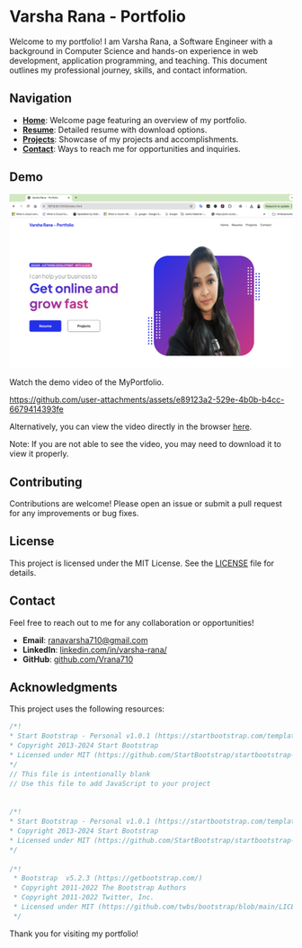 # Varsha Rana - Portfolio

Welcome to my portfolio! I am Varsha Rana, a Software Engineer with a background in Computer Science and hands-on experience in web development, application programming, and teaching. This document outlines my professional journey, skills, and contact information.


## Navigation

- **[Home](index.html)**: Welcome page featuring an overview of my portfolio.
- **[Resume](resume.html)**: Detailed resume with download options.
- **[Projects](projects.html)**: Showcase of my projects and accomplishments.
- **[Contact](contact.html)**: Ways to reach me for opportunities and inquiries.

## Demo

![My Portfolio](assets/home.png)

Watch the demo video of the MyPortfolio.

https://github.com/user-attachments/assets/e89123a2-529e-4b0b-b4cc-6679414393fe

Alternatively, you can view the video directly in the browser [here](https://github.com/user-attachments/assets/e89123a2-529e-4b0b-b4cc-6679414393fe).

Note: If you are not able to see the video, you may need to download it to view it properly.


## Contributing

Contributions are welcome! Please open an issue or submit a pull request for any improvements or bug fixes.

## License

This project is licensed under the MIT License. See the [LICENSE](LICENSE) file for details.

## Contact

Feel free to reach out to me for any collaboration or opportunities!

- **Email**: [ranavarsha710@gmail.com](mailto:ranavarsha710@gmail.com)
- **LinkedIn**: [linkedin.com/in/varsha-rana/](https://www.linkedin.com/in/varsha-rana/)
- **GitHub**: [github.com/Vrana710](https://github.com/Vrana710)

## Acknowledgments

This project uses the following resources:

```javascript
/*!
* Start Bootstrap - Personal v1.0.1 (https://startbootstrap.com/template-overviews/personal)
* Copyright 2013-2024 Start Bootstrap
* Licensed under MIT (https://github.com/StartBootstrap/startbootstrap-personal/blob/master/LICENSE)
*/
// This file is intentionally blank
// Use this file to add JavaScript to your project


/*!
* Start Bootstrap - Personal v1.0.1 (https://startbootstrap.com/template-overviews/personal)
* Copyright 2013-2024 Start Bootstrap
* Licensed under MIT (https://github.com/StartBootstrap/startbootstrap-personal/blob/master/LICENSE)
*/

/*!
 * Bootstrap  v5.2.3 (https://getbootstrap.com/)
 * Copyright 2011-2022 The Bootstrap Authors
 * Copyright 2011-2022 Twitter, Inc.
 * Licensed under MIT (https://github.com/twbs/bootstrap/blob/main/LICENSE)
 */
```

Thank you for visiting my portfolio!
